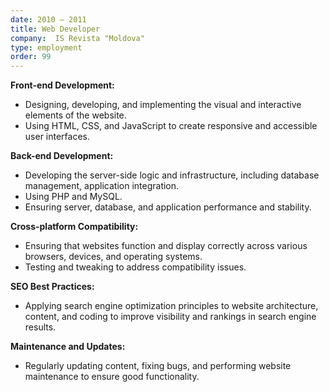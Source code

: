 ```yaml
---
date: 2010 — 2011
title: Web Developer
company:  IS Revista "Moldova"
type: employment
order: 99
---
```


**Front-end Development:**

*   Designing, developing, and implementing the visual and interactive elements of the website.
*   Using HTML, CSS, and JavaScript to create responsive and accessible user interfaces.

**Back-end Development:**

*   Developing the server-side logic and infrastructure, including database management, application integration.
*   Using PHP and MySQL.
*   Ensuring server, database, and application performance and stability.

**Cross-platform Compatibility:**

*   Ensuring that websites function and display correctly across various browsers, devices, and operating systems.
*   Testing and tweaking to address compatibility issues.

**SEO Best Practices:**
*   Applying search engine optimization principles to website architecture, content, and coding to improve visibility and rankings in search engine results.


**Maintenance and Updates:**
*   Regularly updating content, fixing bugs, and performing website maintenance to ensure good functionality.
